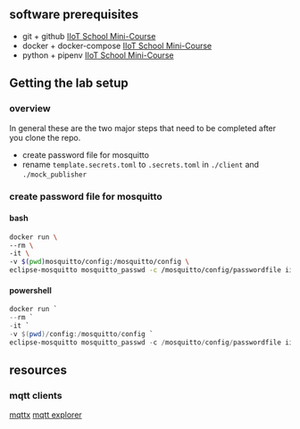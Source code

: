 ## software prerequisites

- git + github [IIoT School Mini-Course](https://www.skool.com/iiotschool/classroom/7e75039a)
- docker + docker-compose [IIoT School Mini-Course](https://www.skool.com/iiotschool/classroom/e2862b44)
- python + pipenv [IIoT School Mini-Course](https://www.skool.com/iiotschool/classroom/41753db0)

## Getting the lab setup

### overview

In general these are the two major steps that need to be completed after you clone the repo.

- create password file for mosquitto
- rename `template.secrets.toml` to `.secrets.toml` in `./client` and `./mock_publisher`

### create password file for mosquitto

#### bash

```bash
docker run \
--rm \
-it \
-v $(pwd)mosquitto/config:/mosquitto/config \
eclipse-mosquitto mosquitto_passwd -c /mosquitto/config/passwordfile iiotschool
```

#### powershell

```powershell
docker run `
--rm `
-it `
-v $(pwd)/config:/mosquitto/config `
eclipse-mosquitto mosquitto_passwd -c /mosquitto/config/passwordfile iiotschool
```

## resources

### mqtt clients
[mqttx](https://mqttx.app/downloads)
[mqtt explorer](https://mqtt-explorer.com/)


